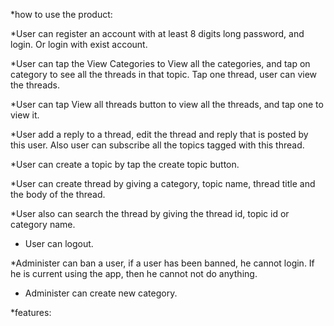 *how to use the product:

*User can register an account with at least 8 digits long password, and login. Or login with exist account.

*User can tap the View Categories to View all the categories, and tap on category to see all the threads in that topic. Tap one thread, user can view the threads.

*User can tap View all threads button to view all the threads, and tap one to view it.

*User add a reply to a thread, edit the thread and reply that is posted by this user. Also user can subscribe all the topics tagged with this thread.

*User can create a topic by tap the create topic button.

*User can create thread by giving a category, topic name, thread title and the body of the thread.

*User also can search the thread by giving the thread id, topic id or category name.

* User can logout.

*Administer can ban a user, if a user has been banned, he cannot login. If he is current using the app, then he cannot not do anything.

* Administer can create new category.

*features:


